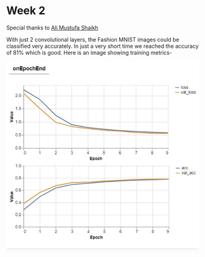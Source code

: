 # Week 2

Special thanks to [Ali Mustufa Shaikh](https://iali.dev/)

With just 2 convolutional layers, the Fashion MNIST images could be classified very accurately. In just a very short time we 
reached the accuracy of 81% which is good. Here is an image showing training metrics-

![](https://github.com/Rishit-dagli/TF-Data-and-Deployment/blob/master/Course%201%20-%20Tensorflow-JS/Week%202/Week%202.jpeg)
